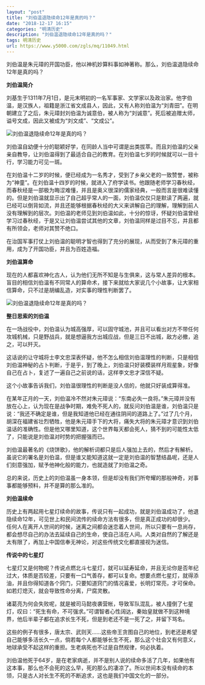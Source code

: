 ```yaml
---
layout: "post"
title: "刘伯温退隐续命12年是真的吗？"
date: "2018-12-17 16:15"
categories: "明清历史"
description: "刘伯温退隐续命12年是真的吗？"
tags: 明清历史
url: https://www.y5000.com/zgls/mq/11049.html
---
```






刘伯温是朱元璋的开国功臣，他以神机妙算料事如神著称。那么，刘伯温退隐续命12年是真的吗？

**刘伯温简介**

刘基生于1311年7月1日，是元末明初的一名军事家、文学家以及政治家。他字伯温，是汉族人，祖籍是浙江省文成县人，因此，又有人称刘伯温为“刘青田”。在明朝建立了之后，朱元璋封刘伯温为诚意伯，被人称为“刘诚意”。死后被追赠太师，谥号文成，因此又被成为“刘文成”、“文成公”。

![刘伯温退隐续命12年是真的吗？](/uploads/allimg/170117/6-1F11G12S0141.JPG)

刘伯温自幼便十分的聪颖好学，在同龄人当中可谓是出类拔萃。而且刘伯温的父亲亲自教导，让刘伯温得到了最适合自己的教育。在刘伯温七岁的时候就可以一目十行，学习能力可见一斑。

在刘伯温十二岁的时候，便已经成为一名秀才，受到了乡亲父老的一致赞誉，被称为“神童”。在刘伯温十四岁的时候，就进入了府学读书。他跟随老师学习春秋经，而春秋经是一部极为晦涩难懂，并且是奥义很深的儒家经典，一般而言是很难读懂的。但是刘伯温就显示出了自己超乎常人的一面，刘伯温仅仅只是默读了两遍，就已经可以倒背如流，并且还能够根据春秋经的大义来讲解自己的理解，理解到前人没有理解到的层次。刘伯温的老师见到刘伯温如此，十分的惊讶，怀疑刘伯温曾经学习过春秋经，于是又让刘伯温尝试其他的文章，刘伯温同样是过目不忘，并且都有所领会，老师对其赞不绝口。

在治国军事打仗上刘伯温的聪明才智也得到了充分的展现，从而受到了朱元璋的重用，成为了开国功臣，并且为百姓造福。

**刘伯温算命**

现在的人都喜欢神化古人，认为他们无所不知是与生俱来，这与常人差异的根本。盲目的相信刘伯温有不同常人的算命术，接下来就给大家说几个小故事，让大家相信算命，只不过是胡编乱造，对实事的理性判断罢了。

![刘伯温退隐续命12年是真的吗？](/uploads/allimg/170117/6-1F11G12J54S.JPG)

**整日思索的刘伯温**

在一场战役中，刘伯温认为城高强厚，可以固守城池，并且可以看出对方不带任何攻城机械，只是野战兵，就是想逼我方出城应战，但是三日不出城，敌方必撤，追之，可以歼灭。

这话说的让守城将士李文忠深表怀疑，他不怎么相信刘伯温理性的判断，只是相信刘伯温神秘的占卜判断，于是乎，到了晚上，刘伯温只好装模装样月观星象，好像自己在占卜，复述了一遍自己之前说的话，这样李文忠才深信不疑。

这个小故事告诉我们，刘伯温很理性的判断是没人信的，他就只好装成算得准。

在某年正月的一天，刘伯温冷不然对朱元璋说：“东南必失一良将。”朱元璋并没有放在心上，认为现在是战争时期，难免不死人的，就反问刘伯温是谁，刘伯温只是说：“我还不确定是谁，但是我知道他已经在通往阴间的道路上了。”过了几个月，胡深在福建省壮烈牺牲，他是朱元璋手下的大将，痛失大将的朱元璋才意识到刘伯温话的准确性。但是他又哪里知道，这个世界每天都会死人，猜不到的可能性太低了，只能说是刘伯温对时势的把握强而已。

刘伯温最著名的《烧饼歌》，他的解析词都只是后人强加上去的，然后才有解析。虽说它的署名是刘伯温，但是谁又能知道这就一定是刘伯温的智慧结晶呢，还是人们刻意强加，赋予他神化般的能力，也就造就了刘伯温之奇。

总的来说，历史上的刘伯温虽一身本领，但是却没有我们所夸耀的那般神奇，对事事都能够预料，并不是算的那么准的。

**刘伯温续命**

历史上有两起用七星灯续命的故事，传说只有一起成功，就是刘伯温成功了，他退隐续命12年，可见世上和民间流传的续命方法有很多，但是真正成功的却很少。任何人在离开人世间的时候，迷离之间都会迷恋着人世间，所以只要有一息尚存，都会想尽自己的办法去延续自己的生命，使自己活在人间。人类对自然的了解还是太有限了，再加上中国信奉无神论，对这些传统文化都直接视为迷信。

**传说中的七星灯**

七星灯又是何物呢？传说点燃北斗七星灯，就可以延寿延命，并且无论你是否年纪过大，体质是否较差，只要有一口气善存，都可以复命。想要点燃七星灯，就得添油，并且你得知道各个窍门，只要知道窍门的情况喜爱，长明灯常亮，才可保命。如若灯熄灭，就会导致性命分离，尸腐灵散。

诸葛亮为何会失败呢，就是被司马懿夜袭营帐，导致军队混乱，被人撞倒了七星灯，叹曰：“死生有命，不可强求。”可谓智者心性阔达，秦始皇就做不到这种境界，他后半辈子都在追求长生不死，但是到老还不是一死了之，并留下骂名。

这些的例子有很多，唐太宗、武则天……这些帝王贪图自己的地位，到老还是希望自己能够多活长久一点，倘若每个人都能够长生不死，那么这个社会又有何意义，地球承受不起这样的重担。生老病死也不过是自然规律，何必执着。

刘伯温他死于64岁，是在老家病逝，并不是别人说的续命多活了几年，如果他有这本事，那么也不会死的这么早，死的那么的凄凉了。所以世间本没有续命的本领，只是古人对长生不死的不断追求，这也是我们中国文化的一部分。
